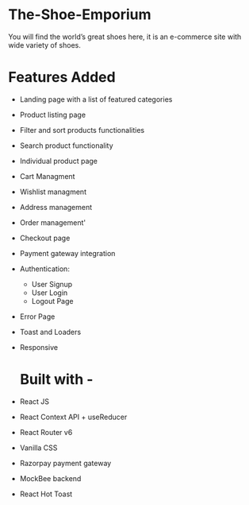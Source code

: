 # The-Shoe-Emporium

You will find the world’s great shoes here, it is an e-commerce site with wide variety of shoes.

# Features Added

- Landing page with a list of featured categories
- Product listing page
- Filter and sort products functionalities
- Search product functionality
- Individual product page
- Cart Managment
- Wishlist managment
- Address management
- Order management'
- Checkout page
- Payment gateway integration
- Authentication:
   - User Signup
   - User Login
   - Logout Page
- Error Page
- Toast and Loaders
- Responsive

  # Built with -

- React JS
- React Context API + useReducer
- React Router v6
- Vanilla CSS
- Razorpay payment gateway
- MockBee backend
- React Hot Toast
